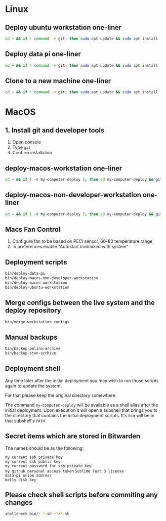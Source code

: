 # Linux

## Deploy ubuntu workstation one-liner
```sh
cd ~ && if ! command -v git; then sudo apt update && sudo apt install -y git; fi && if [ -d my-computer-deploy ]; then cd my-computer-deploy && git pull; else git clone https://github.com/senotrusov/my-computer-deploy.git && cd my-computer-deploy; fi && bin/deploy-ubuntu-workstation
```

## Deploy data pi one-liner
```sh
cd ~ && if ! command -v git; then sudo apt update && sudo apt install -y git; fi && if [ -d my-computer-deploy ]; then cd my-computer-deploy && git pull; else git clone https://github.com/senotrusov/my-computer-deploy.git && cd my-computer-deploy; fi && bin/deploy-data-pi
```

## Clone to a new machine one-liner
```sh
cd ~ && if ! command -v git; then sudo apt update && sudo apt install -y git; fi && if [ -d my-computer-deploy ]; then cd my-computer-deploy && git pull; else git clone https://github.com/senotrusov/my-computer-deploy.git && cd my-computer-deploy; fi && ls -1 bin/*
```

# MacOS

## 1. Install git and developer tools

1. Open console
2. Type ``git``
3. Confirm installation

## deploy-macos-workstation one-liner
```sh
cd ~ && if [ -d my-computer-deploy ]; then cd my-computer-deploy && git pull; else git clone https://github.com/senotrusov/my-computer-deploy.git && cd my-computer-deploy; fi && bin/deploy-macos-workstation
```

## deploy-macos-non-developer-workstation one-liner
```sh
cd ~ && if [ -d my-computer-deploy ]; then cd my-computer-deploy && git pull; else git clone https://github.com/senotrusov/my-computer-deploy.git && cd my-computer-deploy; fi && bin/deploy-macos-non-developer-workstation
```

## Macs Fan Control

1. Configure fan to be based on PECI sensor, 60-80 temperature range
2. In preferences enable "Autostart minimized with system"


## Deployment scripts
```sh
bin/deploy-data-pi
bin/deploy-macos-non-developer-workstation
bin/deploy-macos-workstation
bin/deploy-ubuntu-workstation
```


## Merge configs between the live system and the deploy repository
```sh
bin/merge-workstation-configs
```


## Manual backups
```sh
bin/backup-polina-archive
bin/backup-stan-archive
```


## Deployment shell

Any time later after the initial deployment you may wish to run those scripts again to update the system.

For that please keep the original directory somewhere.

The command ``my-computer-deploy`` will be available as a shell alias after the initial deployment. Upon execution it will open a subshell that brings you to the directory that contains the initial deployment scripts. It's ``bin`` will be in that subshell's ``PATH``.


## Secret items which are stored in Bitwarden

The names should be as the following:

``my current ssh private key``  
``my current ssh public key``  
``my current password for ssh private key``  
``my github personal access token``
``Sublime Text 3 license``  
``data-pi onion address``  
``kelly disk key``  


## Please check shell scripts before commiting any changes
```sh
shellcheck bin/* *.sh **/*.sh
```
